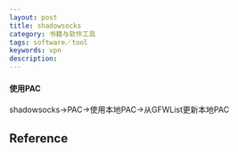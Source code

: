 ```yaml
---
layout: post
title: shadowsocks
category: 书籍与软件工具
tags: software／tool
keywords: vpn
description: 
---
```


#### 使用PAC

shadowsocks->PAC->使用本地PAC->从GFWList更新本地PAC

## Reference

